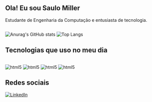 ## Ola! Eu sou Saulo Miller
Estudante de Engenharia da Computação e entusiasta de tecnologia.
##
![Anurag's GitHub stats](https://github-readme-stats.vercel.app/api?username=saulomiller&show_icons=true&theme=radical)
![Top Langs](https://github-readme-stats.vercel.app/api/top-langs/?username=saulomiller&hide_progress)

## Tecnologias que uso no meu dia
<div styLe="display: inline_block"><br/>
  <img aling="center" alt="html5" src=https://img.shields.io/badge/Python-3776AB?style=for-the-badge&logo=python&logoColor=white/>
  <img aling="center" alt="html5" src=https://img.shields.io/badge/MySQL-005C84?style=for-the-badge&logo=mysql&logoColor=white/>
  <img aling="center" alt="html5" src=https://img.shields.io/badge/Visual_Studio_Code-0078D4?style=for-the-badge&logo=visual%20studio%20code&logoColor=white/>
  <img aling="center" alt="html5" src=https://img.shields.io/badge/Notion-000000?style=for-the-badge&logo=notion&logoColor=white/>

  ## Redes sociais
  [![LinkedIn](https://img.shields.io/badge/LinkedIn-0077B5?style=for-the-badge&logo=linkedin&logoColor=white)](https://www.linkedin.com/in/saulo-miller-rodrigues-aa5171139)

